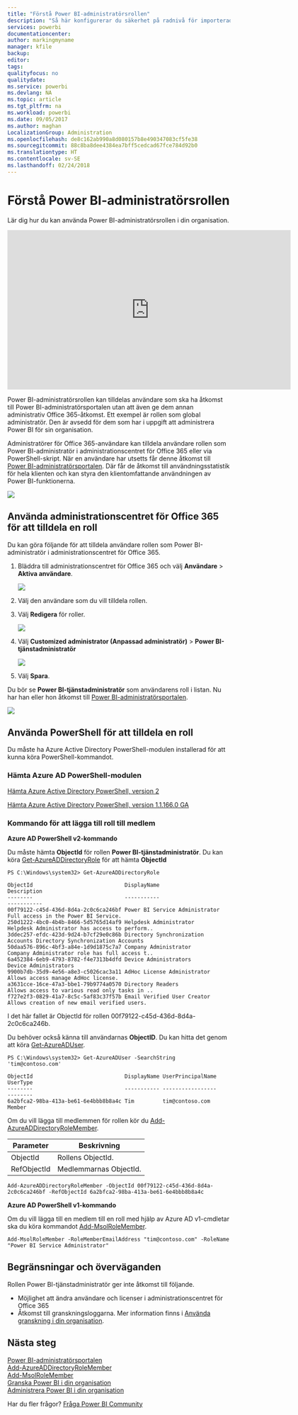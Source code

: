 ```yaml
---
title: "Förstå Power BI-administratörsrollen"
description: "Så här konfigurerar du säkerhet på radnivå för importerade datauppsättningar och DirectQuery i Power BI-tjänsten."
services: powerbi
documentationcenter: 
author: markingmyname
manager: kfile
backup: 
editor: 
tags: 
qualityfocus: no
qualitydate: 
ms.service: powerbi
ms.devlang: NA
ms.topic: article
ms.tgt_pltfrm: na
ms.workload: powerbi
ms.date: 09/05/2017
ms.author: maghan
LocalizationGroup: Administration
ms.openlocfilehash: de8c162ab990a8d080157b8e490347083cf5fe38
ms.sourcegitcommit: 88c8ba8dee4384ea7bff5cedcad67fce784d92b0
ms.translationtype: HT
ms.contentlocale: sv-SE
ms.lasthandoff: 02/24/2018
---
```

# <a name="understanding-the-power-bi-admin-role"></a>Förstå Power BI-administratörsrollen
Lär dig hur du kan använda Power BI-administratörsrollen i din organisation.

<iframe width="640" height="360" src="https://www.youtube.com/embed/PQRbdJgEm3k?showinfo=0" frameborder="0" allowfullscreen></iframe>

Power BI-administratörsrollen kan tilldelas användare som ska ha åtkomst till Power BI-administratörsportalen utan att även ge dem annan administrativ Office 365-åtkomst. Ett exempel är rollen som global administratör. Den är avsedd för dem som har i uppgift att administrera Power BI för sin organisation.

Administratörer för Office 365-användare kan tilldela användare rollen som Power BI-administratör i administrationscentret för Office 365 eller via PowerShell-skript. När en användare har utsetts får denne åtkomst till [Power BI-administratörsportalen](service-admin-portal.md). Där får de åtkomst till användningsstatistik för hela klienten och kan styra den klientomfattande användningen av Power BI-funktionerna.

![](media/service-admin-role/powerbi-admin-portal.png)

## <a name="using-the-office-365-admin-center-to-assign-a-role"></a>Använda administrationscentret för Office 365 för att tilldela en roll
Du kan göra följande för att tilldela användare rollen som Power BI-administratör i administrationscentret för Office 365.

1. Bläddra till administrationscentret för Office 365 och välj **Användare** > **Aktiva användare**.
   
    ![](media/service-admin-role/powerbi-admin-users.png)
2. Välj den användare som du vill tilldela rollen.
3. Välj **Redigera** för roller.
   
    ![](media/service-admin-role/powerbi-admin-edit-roles.png)
4. Välj **Customized administrator (Anpassad administratör)** > **Power BI-tjänstadministratör**
   
    ![](media/service-admin-role/powerbi-admin-role.png)
5. Välj **Spara**.

Du bör se **Power BI-tjänstadministratör** som användarens roll i listan. Nu har han eller hon åtkomst till [Power BI-administratörsportalen](service-admin-portal.md).

![](media/service-admin-role/powerbi-admin-role-set.png)

## <a name="using-powershell-to-assign-a-role"></a>Använda PowerShell för att tilldela en roll
Du måste ha Azure Active Directory PowerShell-modulen installerad för att kunna köra PowerShell-kommandot.

### <a name="download-azure-ad-powershell-module"></a>Hämta Azure AD PowerShell-modulen
[Hämta Azure Active Directory PowerShell, version 2](https://github.com/Azure/azure-docs-powershell-azuread/blob/master/Azure%20AD%20Cmdlets/AzureAD/index.md)

[Hämta Azure Active Directory PowerShell, version 1.1.166.0 GA](http://connect.microsoft.com/site1164/Downloads/DownloadDetails.aspx?DownloadID=59185)

### <a name="command-to-add-role-to-member"></a>Kommando för att lägga till roll till medlem
**Azure AD PowerShell v2-kommando**

Du måste hämta **ObjectId** för rollen **Power BI-tjänstadministratör**. Du kan köra [Get-AzureADDirectoryRole](https://docs.microsoft.com/powershell/azuread/v2/get-azureaddirectoryrole) för att hämta **ObjectId**

```
PS C:\Windows\system32> Get-AzureADDirectoryRole

ObjectId                             DisplayName                        Description
--------                             -----------                        -----------
00f79122-c45d-436d-8d4a-2c0c6ca246bf Power BI Service Administrator     Full access in the Power BI Service.
250d1222-4bc0-4b4b-8466-5d5765d14af9 Helpdesk Administrator             Helpdesk Administrator has access to perform..
3ddec257-efdc-423d-9d24-b7cf29e0c86b Directory Synchronization Accounts Directory Synchronization Accounts
50daa576-896c-4bf3-a84e-1d9d1875c7a7 Company Administrator              Company Administrator role has full access t..
6a452384-6eb9-4793-8782-f4e7313b4dfd Device Administrators              Device Administrators
9900b7db-35d9-4e56-a8e3-c5026cac3a11 AdHoc License Administrator        Allows access manage AdHoc license.
a3631cce-16ce-47a3-bbe1-79b9774a0570 Directory Readers                  Allows access to various read only tasks in ..
f727e2f3-0829-41a7-8c5c-5af83c37f57b Email Verified User Creator        Allows creation of new email verified users.
```

I det här fallet är ObjectId för rollen 00f79122-c45d-436d-8d4a-2c0c6ca246b.

Du behöver också känna till användarnas **ObjectID**. Du kan hitta det genom att köra [Get-AzureADUser](https://docs.microsoft.com/powershell/azuread/v2/get-azureaduser).

```
PS C:\Windows\system32> Get-AzureADUser -SearchString 'tim@contoso.com'

ObjectId                             DisplayName UserPrincipalName      UserType
--------                             ----------- -----------------      --------
6a2bfca2-98ba-413a-be61-6e4bbb8b8a4c Tim         tim@contoso.com        Member
```

Om du vill lägga till medlemmen för rollen kör du [Add-AzureADDirectoryRoleMember](https://docs.microsoft.com/powershell/azuread/v2/add-azureaddirectoryrolemember).

| Parameter | Beskrivning |
| --- | --- |
| ObjectId |Rollens ObjectId. |
| RefObjectId |Medlemmarnas ObjectId. |

```
Add-AzureADDirectoryRoleMember -ObjectId 00f79122-c45d-436d-8d4a-2c0c6ca246bf -RefObjectId 6a2bfca2-98ba-413a-be61-6e4bbb8b8a4c
```

**Azure AD PowerShell v1-kommando**

Om du vill lägga till en medlem till en roll med hjälp av Azure AD v1-cmdletar ska du köra kommandot [Add-MsolRoleMember](https://docs.microsoft.com/powershell/msonline/v1/add-msolrolemember).

```
Add-MsolRoleMember -RoleMemberEmailAddress "tim@contoso.com" -RoleName "Power BI Service Administrator"
```

## <a name="limitations-and-considerations"></a>Begränsningar och överväganden
Rollen Power BI-tjänstadministratör ger inte åtkomst till följande.

* Möjlighet att ändra användare och licenser i administrationscentret för Office 365
* Åtkomst till granskningsloggarna. Mer information finns i [Använda granskning i din organisation](service-admin-auditing.md).

## <a name="next-steps"></a>Nästa steg
[Power BI-administratörsportalen](service-admin-portal.md)  
[Add-AzureADDirectoryRoleMember](https://docs.microsoft.com/powershell/azuread/v2/add-azureaddirectoryrolemember)  
[Add-MsolRoleMember](https://docs.microsoft.com/powershell/msonline/v1/add-msolrolemember)  
[Granska Power BI i din organisation](service-admin-auditing.md)  
[Administrera Power BI i din organisation](service-admin-administering-power-bi-in-your-organization.md)  

Har du fler frågor? [Fråga Power BI Community](http://community.powerbi.com/)

